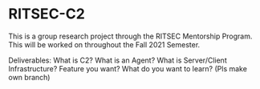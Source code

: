 # RITSEC-C2

This is a group research project through the RITSEC Mentorship Program. This will be worked on throughout the Fall 2021 Semester.

Deliverables:
  What is C2?
  What is an Agent?
  What is Server/Client Infrastructure?
  Feature you want?
  What do you want to learn?
  (Pls make own branch)
